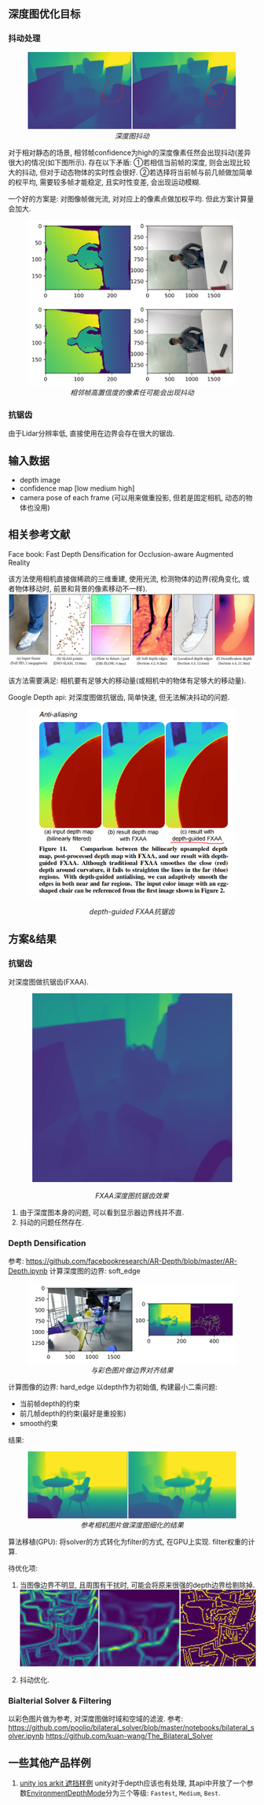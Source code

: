 ## 深度图优化目标
### 抖动处理
<figure class="image">
  <img src="rc/1.png">
  <em><center>深度图抖动</center></em>
</figure>

对于相对静态的场景, 相邻帧confidence为high的深度像素任然会出现抖动(差异很大)的情况(如下图所示). 存在以下矛盾:
①若相信当前帧的深度, 则会出现比较大的抖动, 但对于动态物体的实时性会很好.
②若选择将当前帧与前几帧做加简单的权平均, 需要较多帧才能稳定, 且实时性变差, 会出现运动模糊.

一个好的方案是: 对图像帧做光流, 对对应上的像素点做加权平均. 但此方案计算量会加大.

<figure class="image">
  <img src="rc/depth_high_a.png">
  <img src="rc/depth_high_b.png">
  <em><center>相邻帧高置信度的像素任可能会出现抖动</center></em>
</figure>

### 抗锯齿
由于Lidar分辨率低, 直接使用在边界会存在很大的锯齿.

## 输入数据
* depth image
* confidence map [low medium high]
* camera pose of each frame (可以用来做重投影, 但若是固定相机, 动态的物体也没用)

## 相关参考文献
Face book: Fast Depth Densification for Occlusion-aware Augmented Reality

该方法使用相机直接做稀疏的三维重建, 使用光流, 检测物体的边界(视角变化, 或者物体移动时, 前景和背景的像素移动不一样).
![](rc/face_book_slu.png)

该方法需要满足: 相机要有足够大的移动量(或相机中的物体有足够大的移动量).

Google Depth api: 对深度图做抗锯齿, 简单快速, 但无法解决抖动的问题.
<figure class="image">
<center>
<img src="rc/depth_map_antialiasing.png" width=500>

<em>depth-guided FXAA抗锯齿</em>
</center>
</figure>

## 方案&结果
### 抗锯齿
对深度图做抗锯齿(FXAA).
<figure class="image">
<center>
<img src="rc/depth_img_fxaa2.png">

<em>FXAA深度图抗锯齿效果</em>
</center>
</figure>

1. 由于深度图本身的问题, 可以看到显示器边界线并不直. 
2. 抖动的问题任然存在.

### Depth Densification
参考: https://github.com/facebookresearch/AR-Depth/blob/master/AR-Depth.ipynb
计算深度图的边界: soft_edge
<figure class="image">
<img src="rc/edge_00015.png">
<em><center>与彩色图片做边界对齐结果</center></em>
</figure>

计算图像的边界: hard_edge
以depth作为初始值, 构建最小二乘问题:
* 当前帧depth的约束
* 前几帧depth的约束(最好是重投影)
* smooth约束

结果:
<figure class="image">
<img src="rc/depth_refine_res1.png">
<em><center>参考相机图片做深度图细化的结果</center></em>
</figure>


算法移植(GPU):
将solver的方式转化为filter的方式, 在GPU上实现. filter权重的计算.

待优化项:
1. 当图像边界不明显, 且周围有干扰时, 可能会将原来很强的depth边界给剔除掉.
    ![](rc/depth_edge_dispared.png)

2. 抖动优化.

### Bialterial Solver & Filtering
以彩色图片做为参考, 对深度图做时域和空域的滤波.
参考: https://github.com/poolio/bilateral_solver/blob/master/notebooks/bilateral_solver.ipynb
https://github.com/kuan-wang/The_Bilateral_Solver

## 一些其他产品样例
1. [unity ios arkit 遮挡样例](https://blogs.unity3d.com/2020/06/24/ar-foundation-support-for-arkit-4-depth/)
    unity对于depth应该也有处理, 其api中开放了一个参数[EnvironmentDepthMode](https://docs.unity3d.com/Packages/com.unity.xr.arsubsystems@4.1/api/UnityEngine.XR.ARSubsystems.EnvironmentDepthMode.html)分为三个等级: `Fastest`, `Medium`, `Best`.